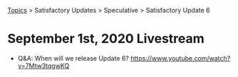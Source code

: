 [Topics](../../../topics.md) > Satisfactory Updates > Speculative > Satisfactory Update 6

# September 1st, 2020 Livestream
* Q&A: When will we release Update 6? https://www.youtube.com/watch?v=7Mtw3tqgwKQ

